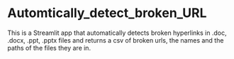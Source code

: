 # Automtically_detect_broken_URL


This is a Streamlit app that automatically detects broken hyperlinks in .doc, .docx, .ppt, .pptx files and returns a csv of broken urls, the names and the paths of the files they are in. 
